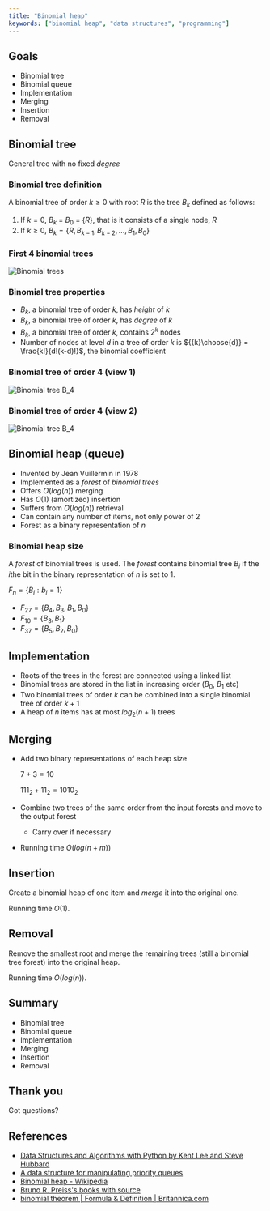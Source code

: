 ```yaml
---
title: "Binomial heap"
keywords: ["binomial heap", "data structures", "programming"]
---
```


## Goals

- Binomial tree
- Binomial queue
- Implementation
- Merging
- Insertion
- Removal

## Binomial tree

General tree with no fixed _degree_

### Binomial tree definition

A binomial tree of order $k\ge0$ with root $R$ is the tree $B_k$ defined as follows:

1. If $k = 0$, $B_k$ = $B_0$ = $\{R\}$, that is it consists of a single node, $R$
2. If $k \ge 0$, $B_k = \{R, B_{k-1}, B_{k-2}, ..., B_1, B_0\}$

### First 4 binomial trees

![Binomial trees](images/binomial_trees.svg)

### Binomial tree properties

- $B_k$, a binomial tree of order $k$, has _height_ of $k$
- $B_k$, a binomial tree of order $k$, has _degree_ of $k$
- $B_k$, a binomial tree of order $k$, contains $2^k$ nodes
- Number of nodes at level $d$ in a tree of order $k$ is ${{k}\choose{d}} = \frac{k!}{d!(k-d)!}$, the binomial coefficient

### Binomial tree of order 4 (view 1)

![Binomial tree $B_4$](images/binomial_tree_4a.jpg)

### Binomial tree of order 4 (view 2)

![Binomial tree $B_4$](images/binomial_tree_4b.jpg)

## Binomial heap (queue)

- Invented by Jean Vuillermin in 1978
- Implemented as a _forest_ of _binomial trees_
- Offers $O(log(n))$ merging
- Has $O(1)$ (amortized) insertion
- Suffers from $O(log(n))$ retrieval
- Can contain any number of items, not only power of 2
- Forest as a binary representation of $n$

### Binomial heap size

A _forest_ of binomial trees is used. The _forest_ contains binomial tree $B_i$ if the $i$the bit in the binary representation of $n$ is set to 1.

$F_n = \{B_i : b_i = 1\}$

- $F_{27} = \{B_4, B_3, B_1, B_0\}$
- $F_{10} = \{B_3, B_1\}$
- $F_{37} = \{B_5, B_2, B_0\}$

## Implementation

- Roots of the trees in the forest are connected using a linked list
- Binomial trees are stored in the list in increasing order ($B_0$, $B_1$ etc)
- Two binomial trees of order $k$ can be combined into a single binomial tree of order $k+1$
- A heap of $n$ items has at most $log_2(n + 1)$ trees

## Merging

- Add two binary representations of each heap size

  $7 + 3 = 10$

  $111_2 + 11_2 = 1010_2$

- Combine two trees of the same order from the input forests and move to the output forest

  - Carry over if necessary

- Running time $O(log(n + m))$

## Insertion

Create a binomial heap of one item and _merge_ it into the original one.

Running time $O(1)$.

## Removal

Remove the smallest root and merge the remaining trees (still a binomial tree forest) into the original heap.

Running time $O(log(n))$.

## Summary

- Binomial tree
- Binomial queue
- Implementation
- Merging
- Insertion
- Removal

## Thank you

Got questions?

## References

- [Data Structures and Algorithms with Python by Kent Lee and Steve Hubbard](https://dl.acm.org/citation.cfm?id=2732680)
- [A data structure for manipulating priority queues](https://www.cl.cam.ac.uk/teaching/1011/AlgorithII/1978-Vuillemin-queues.pdf)
- [Binomial heap - Wikipedia](https://en.wikipedia.org/wiki/Binomial_heap)
- [Bruno R. Preiss's books with source](https://www3.cs.stonybrook.edu/~algorith/implement/brpreiss/implement.shtml)
- [binomial theorem | Formula & Definition | Britannica.com](https://www.britannica.com/science/binomial-theorem)
